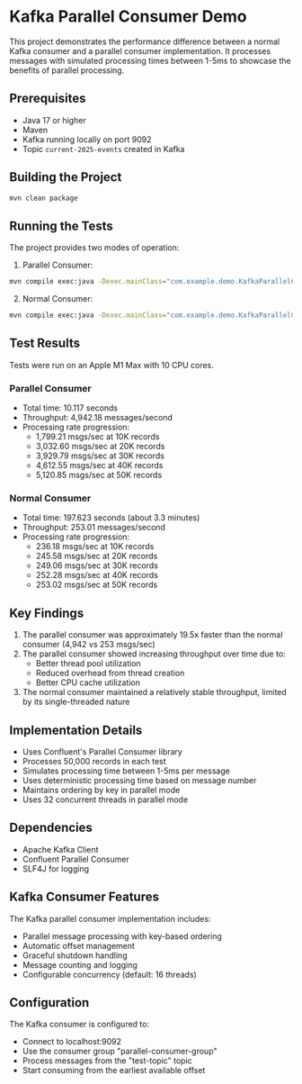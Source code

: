 # Kafka Parallel Consumer Demo

This project demonstrates the performance difference between a normal Kafka consumer and a parallel consumer implementation. It processes messages with simulated processing times between 1-5ms to showcase the benefits of parallel processing.

## Prerequisites

- Java 17 or higher
- Maven
- Kafka running locally on port 9092
- Topic `current-2025-events` created in Kafka

## Building the Project

```bash
mvn clean package
```

## Running the Tests

The project provides two modes of operation:

1. Parallel Consumer:
```bash
mvn compile exec:java -Dexec.mainClass="com.example.demo.KafkaParallelConsumer" -Dexec.args="parallel"
```

2. Normal Consumer:
```bash
mvn compile exec:java -Dexec.mainClass="com.example.demo.KafkaParallelConsumer" -Dexec.args="normal"
```

## Test Results

Tests were run on an Apple M1 Max with 10 CPU cores.

### Parallel Consumer
- Total time: 10.117 seconds
- Throughput: 4,942.18 messages/second
- Processing rate progression:
  - 1,799.21 msgs/sec at 10K records
  - 3,032.60 msgs/sec at 20K records
  - 3,929.79 msgs/sec at 30K records
  - 4,612.55 msgs/sec at 40K records
  - 5,120.85 msgs/sec at 50K records

### Normal Consumer
- Total time: 197.623 seconds (about 3.3 minutes)
- Throughput: 253.01 messages/second
- Processing rate progression:
  - 236.18 msgs/sec at 10K records
  - 245.58 msgs/sec at 20K records
  - 249.06 msgs/sec at 30K records
  - 252.28 msgs/sec at 40K records
  - 253.02 msgs/sec at 50K records

## Key Findings

1. The parallel consumer was approximately 19.5x faster than the normal consumer (4,942 vs 253 msgs/sec)
2. The parallel consumer showed increasing throughput over time due to:
   - Better thread pool utilization
   - Reduced overhead from thread creation
   - Better CPU cache utilization
3. The normal consumer maintained a relatively stable throughput, limited by its single-threaded nature

## Implementation Details

- Uses Confluent's Parallel Consumer library
- Processes 50,000 records in each test
- Simulates processing time between 1-5ms per message
- Uses deterministic processing time based on message number
- Maintains ordering by key in parallel mode
- Uses 32 concurrent threads in parallel mode

## Dependencies

- Apache Kafka Client
- Confluent Parallel Consumer
- SLF4J for logging

## Kafka Consumer Features

The Kafka parallel consumer implementation includes:
- Parallel message processing with key-based ordering
- Automatic offset management
- Graceful shutdown handling
- Message counting and logging
- Configurable concurrency (default: 16 threads)

## Configuration

The Kafka consumer is configured to:
- Connect to localhost:9092
- Use the consumer group "parallel-consumer-group"
- Process messages from the "test-topic" topic
- Start consuming from the earliest available offset 
